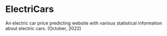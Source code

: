 # ElectriCars
An electric car price predicting website with various statistical information about electric cars. (October, 2022)
